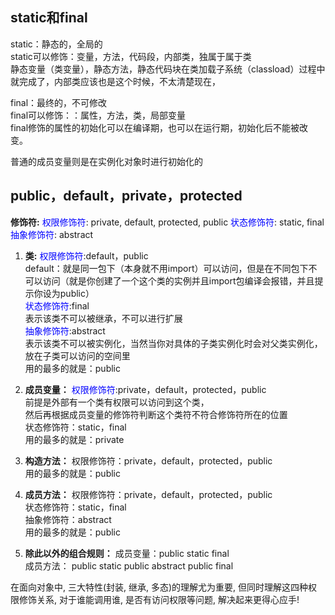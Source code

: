 ## static和final
static：静态的，全局的<br/>
static可以修饰：变量，方法，代码段，内部类，独属于属于类<br/>
静态变量（类变量），静态方法，静态代码块在类加载子系统（classload）过程中就完成了，内部类应该也是这个时候，不太清楚现在，<br/>

final：最终的，不可修改<br/>
final可以修饰：：属性，方法，类，局部变量<br/>
final修饰的属性的初始化可以在编译期，也可以在运行期，初始化后不能被改变。<br/>

普通的成员变量则是在实例化对象时进行初始化的<br/>


## public，default，private，protected
**修饰符:**
    <font color=Blue>权限修饰符</font>: private, default, protected, public
    <font color=Blue>状态修饰符</font>: static, final
    <font color=Blue>抽象修饰符</font>: abstract

1. **类:**
    <font color=Blue>权限修饰符</font>:default，public<br/>
    default：就是同一包下（本身就不用import）可以访问，但是在不同包下不可以访问（就是你创建了一个这个类的实例并且import包编译会报错，并且提示你设为public）<br/>
    <font color=Blue>状态修饰符</font>:final<br/>
    表示该类不可以被继承，不可以进行扩展<br/>
    <font color=Blue>抽象修饰符</font>:abstract<br/>
    表示该类不可以被实例化，当然当你对具体的子类实例化时会对父类实例化，放在子类可以访问的空间里<br/>
    用的最多的就是：public<br/>

2. **成员变量：**
    <font color=Blue>权限修饰符</font>:private，default，protected，public<br/>
    前提是外部有一个类有权限可以访问到这个类，<br/>
    然后再根据成员变量的修饰符判断这个类符不符合修饰符所在的位置<br/>
    状态修饰符：static，final<br/>
    用的最多的就是：private<br/>

3. **构造方法：**
    权限修饰符：private，default，protected，public<br/>
    用的最多的就是：public<br/>

4. **成员方法：**
    权限修饰符：private，default，protected，public<br/>
    状态修饰符：static，final<br/>
    抽象修饰符：abstract<br/>
    用的最多的就是：public<br/>

5. **除此以外的组合规则：**
    成员变量：public static final<br/>
    成员方法：
        public static
        public abstract
        public final

在面向对象中, 三大特性(封装, 继承, 多态)的理解尤为重要, 但同时理解这四种权限修饰关系, 对于谁能调用谁, 是否有访问权限等问题, 解决起来更得心应手!


